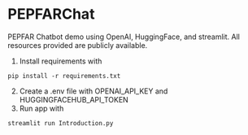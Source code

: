 # PEPFARChat
PEPFAR Chatbot demo using OpenAI, HuggingFace, and streamlit. 
All resources provided are publicly available.

1) Install requirements with
```
pip install -r requirements.txt
```
2) Create a .env file with OPENAI_API_KEY and HUGGINGFACEHUB_API_TOKEN
3) Run app with
```
streamlit run Introduction.py
```

